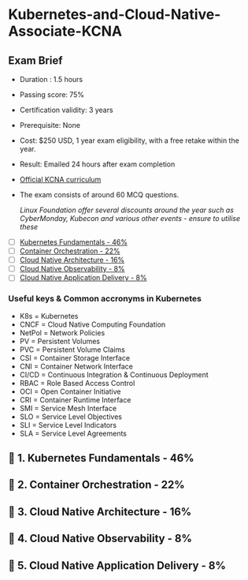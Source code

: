 # Kubernetes-and-Cloud-Native-Associate-KCNA

## Exam Brief

- Duration : 1.5 hours
<!-- Number of questions : ??? Multiple choice questions -->
- Passing score: 75%
- Certification validity: 3 years
- Prerequisite: None
- Cost: $250 USD, 1 year exam eligibility, with a free retake within the year.
- Result: Emailed 24 hours after exam completion
- [Official KCNA curriculum](https://github.com/cncf/curriculum/blob/master/KCNA_Curriculum.pdf)
- The exam consists of around 60 MCQ questions.

  *Linux Foundation offer several discounts around the year such as CyberMonday, Kubecon and various other events - ensure to utilise these*
  
- [ ] [Kubernetes Fundamentals - 46%](#small_blue_diamond-1-kubernetes-fundamentals---46)
- [ ] [Container Orchestration - 22%](#small_blue_diamond-2-container-orchestration---22)
- [ ] [Cloud Native Architecture - 16%](#small_blue_diamond-3-cloud-native-architecture---16)
- [ ] [Cloud Native Observability - 8%](#small_blue_diamond-4-cloud-native-observability---8)
- [ ] [Cloud Native Application Delivery - 8%](#small_blue_diamond-5-cloud-native-application-delivery---8)

### Useful keys & Common accronyms in Kubernetes

- K8s = Kubernetes
- CNCF = Cloud Native Computing Foundation
- NetPol = Network Policies
- PV = Persistent Volumes
- PVC = Persistent Volume Claims
- CSI = Container Storage Interface
- CNI = Container Network Interface
- CI/CD = Continuous Integration & Continuous Deployment
- RBAC = Role Based Access Control
- OCI = Open Container Initiative
- CRI = Container Runtime Interface
- SMI = Service Mesh Interface
- SLO = Service Level Objectives
- SLI = Service Level Indicators
- SLA = Service Level Agreements


## :small_blue_diamond: 1. Kubernetes Fundamentals - 46%

## :small_blue_diamond: 2. Container Orchestration - 22%

## :small_blue_diamond: 3. Cloud Native Architecture - 16%

## :small_blue_diamond: 4. Cloud Native Observability - 8%

## :small_blue_diamond: 5. Cloud Native Application Delivery - 8%
